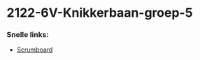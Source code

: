 # 2122-6V-Knikkerbaan-groep-5

### Snelle links:
- [Scrumboard](https://github.com/emmaus-6v/2122-6V-Knikkerbaan-groep-1/projects/1)
